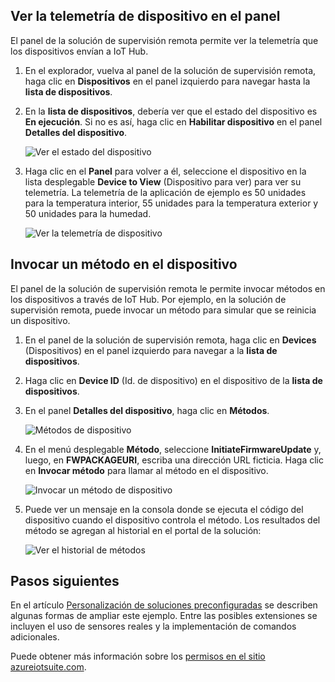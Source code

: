 ## <a name="view-device-telemetry-in-the-dashboard"></a>Ver la telemetría de dispositivo en el panel
El panel de la solución de supervisión remota permite ver la telemetría que los dispositivos envían a IoT Hub.

1. En el explorador, vuelva al panel de la solución de supervisión remota, haga clic en **Dispositivos** en el panel izquierdo para navegar hasta la **lista de dispositivos**.
2. En la **lista de dispositivos**, debería ver que el estado del dispositivo es **En ejecución**. Si no es así, haga clic en **Habilitar dispositivo** en el panel **Detalles del dispositivo**.
   
    ![Ver el estado del dispositivo][18]
3. Haga clic en el **Panel** para volver a él, seleccione el dispositivo en la lista desplegable **Device to View** (Dispositivo para ver) para ver su telemetría. La telemetría de la aplicación de ejemplo es 50 unidades para la temperatura interior, 55 unidades para la temperatura exterior y 50 unidades para la humedad.
   
    ![Ver la telemetría de dispositivo][img-telemetry]

## <a name="invoke-a-method-on-your-device"></a>Invocar un método en el dispositivo
El panel de la solución de supervisión remota le permite invocar métodos en los dispositivos a través de IoT Hub. Por ejemplo, en la solución de supervisión remota, puede invocar un método para simular que se reinicia un dispositivo.

1. En el panel de la solución de supervisión remota, haga clic en **Devices** (Dispositivos) en el panel izquierdo para navegar a la **lista de dispositivos**.
2. Haga clic en **Device ID** (Id. de dispositivo) en el dispositivo de la **lista de dispositivos**.
3. En el panel **Detalles del dispositivo**, haga clic en **Métodos**.
   
    ![Métodos de dispositivo][13]
4. En el menú desplegable **Método**, seleccione **InitiateFirmwareUpdate** y, luego, en **FWPACKAGEURI**, escriba una dirección URL ficticia. Haga clic en **Invocar método** para llamar al método en el dispositivo.
   
    ![Invocar un método de dispositivo][14]
   

5. Puede ver un mensaje en la consola donde se ejecuta el código del dispositivo cuando el dispositivo controla el método. Los resultados del método se agregan al historial en el portal de la solución:

    ![Ver el historial de métodos][img-method-history]

## <a name="next-steps"></a>Pasos siguientes
En el artículo [Personalización de soluciones preconfiguradas][lnk-customize] se describen algunas formas de ampliar este ejemplo. Entre las posibles extensiones se incluyen el uso de sensores reales y la implementación de comandos adicionales.

Puede obtener más información sobre los [permisos en el sitio azureiotsuite.com][lnk-permissions].

[13]: ./media/iot-suite-v1-visualize-connecting/suite4.png
[14]: ./media/iot-suite-v1-visualize-connecting/suite7-1.png
[18]: ./media/iot-suite-v1-visualize-connecting/suite10.png
[img-telemetry]: ./media/iot-suite-v1-visualize-connecting/telemetry.png
[img-method-history]: ./media/iot-suite-v1-visualize-connecting/history.png
[lnk-customize]: ../articles/iot-suite/iot-suite-v1-guidance-on-customizing-preconfigured-solutions.md
[lnk-permissions]: ../articles/iot-suite/iot-suite-v1-permissions.md
